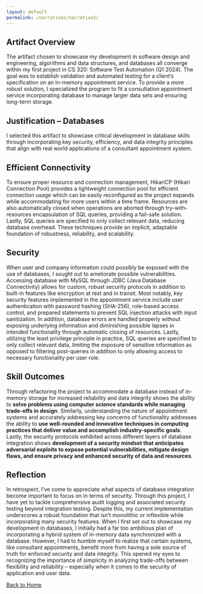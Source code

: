 ```yaml
---
layout: default
permalink: /narratives/narrative3/
---
```


## Artifact Overview
The artifact chosen to showcase my development in software design and engineering, algorithms and data structures, and databases all converge within my first project in CS 320: Software Test Automation (Q1 2024). The goal was to establish validation and automated testing for a client’s specification on an in-memory appointment service. To provide a more robust solution, I specialized the program to fit a consultation appointment service incorporating database to manage larger data sets and ensuring long-term storage.
## Justification – Databases
I selected this artifact to showcase critical development in database skills through incorporating key security, efficiency, and data integrity principles that align with real world applications of a consultant appointment system. 
## Efficient Connectivity
To ensure proper resource and connection management, HikariCP (Hikari Connection Pool) provides a lightweight connection pool for efficient connection usage which can be easily reconfigured as the project expands while accommodating for more users within a time frame. Resources are also automatically closed when operations are aborted through try-with-resources encapsulation of SQL queries, providing a fail-safe solution. Lastly, SQL queries are specified to only collect relevant data, reducing database overhead. These techniques provide an implicit, adaptable foundation of robustness, reliability, and scalability.
## Security
When user and company information could possibly be exposed with the use of databases, I sought out to ameliorate possible vulnerabilities. Accessing database with MySQL through JDBC (Java Database Connectivity) allows for custom, robust security protocols in addition to built-in features like encryption at rest and in transit. Most notably, key security features implemented in the appointment service include user authentication with password hashing (SHA-256), role-based access control, and prepared statements to prevent SQL injection attacks with input sanitization. In addition, database errors are handled properly without exposing underlying information and diminishing possible lapses in intended functionality through automatic closing of resources. Lastly, utilizing the least privilege principle in practice, SQL queries are specified to only collect relevant data, limiting the exposure of sensitive information as opposed to filtering post-queries in addition to only allowing access to necessary functionality per user role. 
## Skill Outcomes
Through refactoring the project to accommodate a database instead of in-memory storage for increased reliability and data integrity shows the ability to **solve problems using computer science standards while managing trade-offs in design**. Similarly, understanding the nature of appointment systems and accurately addressing key concerns of functionality addresses the ability to **use well-rounded and innovative techniques in computing practices that deliver value and accomplish industry-specific goals**. Lastly, the security protocols exhibited across different layers of database integration shows **development of a security mindset that anticipates adversarial exploits to expose potential vulnerabilities, mitigate design flaws, and ensure privacy and enhanced security of data and resources**.
## Reflection
In retrospect, I’ve come to appreciate what aspects of database integration become important to focus on in terms of security. Through this project, I have yet to tackle comprehensive audit logging and associated security testing beyond integration testing. Despite this, my current implementation underscores a robust foundation that isn’t monolithic or inflexible while incorporating many security features. 
When I first set out to showcase my development in databases, I initially had a far too ambitious plan of incorporating a hybrid system of in-memory data synchronized with a database. However, I had to humble myself to realize that certain systems, like consultant appointments, benefit more from having a sole source of truth for enforced security and data integrity. This opened my eyes to recognizing the importance of simplicity in analyzing trade-offs between flexibility and reliability – especially when it comes to the security of application and user data. 

<a href="/https://herpa121.github.io">Back to Home</a>
